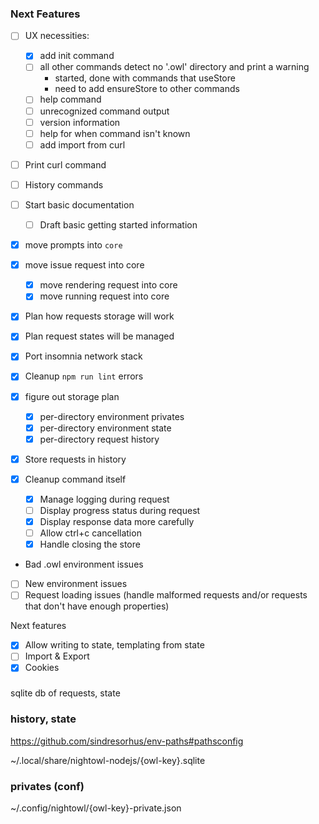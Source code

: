 ### Next Features

- [ ] UX necessities:

  - [x] add init command
  - [ ] all other commands detect no '.owl' directory and print a warning
    - started, done with commands that useStore
    - need to add ensureStore to other commands
  - [ ] help command
  - [ ] unrecognized command output
  - [ ] version information
  - [ ] help for when command isn't known
  - [ ] add import from curl

- [ ] Print curl command
- [ ] History commands



- [ ] Start basic documentation

  - [ ] Draft basic getting started information

- [x] move prompts into `core`
- [x] move issue request into core
  - [x] move rendering request into core
  - [x] move running request into core
- [x] Plan how requests storage will work
- [x] Plan request states will be managed

- [x] Port insomnia network stack
- [x] Cleanup `npm run lint` errors

- [x] figure out storage plan
  - [x] per-directory environment privates
  - [x] per-directory environment state
  - [x] per-directory request history
- [x] Store requests in history

- [x] Cleanup command itself

  - [x] Manage logging during request
  - [ ] Display progress status during request
  - [x] Display response data more carefully
  - [ ] Allow ctrl+c cancellation
  - [x] Handle closing the store

- Bad .owl environment issues
- [ ] New environment issues
- [ ] Request loading issues (handle malformed requests and/or requests that don't have enough properties)

Next features

- [x] Allow writing to state, templating from state
- [ ] Import & Export
- [x] Cookies

###

sqlite db of requests, state

### history, state

https://github.com/sindresorhus/env-paths#pathsconfig

~/.local/share/nightowl-nodejs/{owl-key}.sqlite

### privates (conf)

~/.config/nightowl/{owl-key}-private.json
